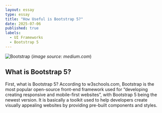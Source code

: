```yaml
---
layout: essay
type: essay
title: "How Useful is Bootstrap 5?"
date: 2025-07-06
published: true
labels:
  - UI Frameworks
  - Bootstrap 5
---
```



![Bootstrap](https://github.com/user-attachments/assets/bc6bfa0d-b1a9-4388-9f5b-666b81f219e7)
(*image source: medium.com*) 



## What is Bootstrap 5?

First, what is Bootstrap 5? According to w3schools.com, Bootstrap is the most popular open-source front-end framework used for “developing creating responsive and mobile-first websites”, with Bootstrap 5 being the newest version. It is basically a toolkit used to help developers create visually appealing websites by providing pre-built components and styles.


